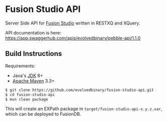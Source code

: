 # Fusion Studio API
Server Side API for [Fusion Studio](https://github.com/evolvedbinary/fusion-studio) written in RESTXQ and XQuery.

API documentation is here: https://app.swaggerhub.com/apis/evolvedbinary/pebble-api/1.1.0

## Build Instructions

Requirements:
* Java's [JDK](https://openjdk.java.net/install/) 8+
* [Apache Maven](https://maven.apache.org/) 3.3+

```bash
$ git clone https://github.com/evolvedbinary/fusion-studio-api.git
$ cd fusion-studio-api
$ mvn clean package
```

This will create an EXPath package in `target/fusion-studio-api-x.y.z.xar`, which can be deployed to FusionDB. 
